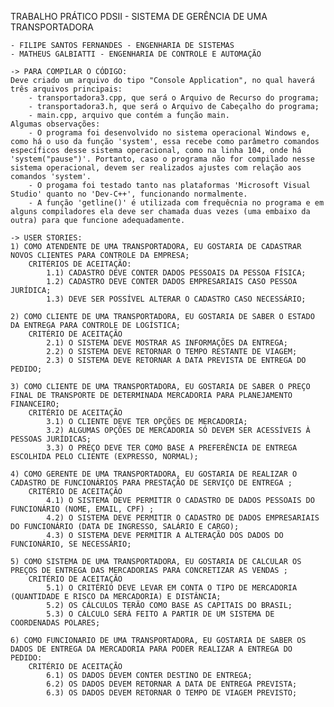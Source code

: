 TRABALHO PRÁTICO PDSII - SISTEMA DE GERÊNCIA DE UMA TRANSPORTADORA

	- FILIPE SANTOS FERNANDES - ENGENHARIA DE SISTEMAS
	- MATHEUS GALBIATTI - ENGENHARIA DE CONTROLE E AUTOMAÇÃO
	
	-> PARA COMPILAR O CÓDIGO:
	Deve criado um arquivo do tipo "Console Application", no qual haverá três arquivos principais:
		- transportadora3.cpp, que será o Arquivo de Recurso do programa;
		- transportadora3.h, que será o Arquivo de Cabeçalho do programa;
		- main.cpp, arquivo que contém a função main.
	Algumas observações:
		- O programa foi desenvolvido no sistema operacional Windows e, como há o uso da função 'system', essa recebe como parâmetro comandos específicos desse sistema operacional, como na linha 104, onde há 'system("pause")'. Portanto, caso o programa não for compilado nesse sistema operacional, devem ser realizados ajustes com relação aos comandos 'system'.
		- O progama foi testado tanto nas plataformas 'Microsoft Visual Studio' quanto no 'Dev-C++', funcionando normalmente.
		- A função 'getline()' é utilizada com frequêcnia no programa e em alguns compiladores ela deve ser chamada duas vezes (uma embaixo da outra) para que funcione adequadamente.

	-> USER STORIES:
	1) COMO ATENDENTE DE UMA TRANSPORTADORA, EU GOSTARIA DE CADASTRAR NOVOS CLIENTES PARA CONTROLE DA EMPRESA;
		CRITÉRIOS DE ACEITAÇÃO:
			1.1) CADASTRO DEVE CONTER DADOS PESSOAIS DA PESSOA FÍSICA;
			1.2) CADASTRO DEVE CONTER DADOS EMPRESARIAIS CASO PESSOA JURÍDICA;
			1.3) DEVE SER POSSÍVEL ALTERAR O CADASTRO CASO NECESSÁRIO;
		
	2) COMO CLIENTE DE UMA TRANSPORTADORA, EU GOSTARIA DE SABER O ESTADO DA ENTREGA PARA CONTROLE DE LOGÍSTICA;
		CRITÉRIO DE ACEITAÇÃO
			2.1) O SISTEMA DEVE MOSTRAR AS INFORMAÇÕES DA ENTREGA;
			2.2) O SISTEMA DEVE RETORNAR O TEMPO RESTANTE DE VIAGEM;
			2.3) O SISTEMA DEVE RETORNAR A DATA PREVISTA DE ENTREGA DO PEDIDO;
		
	3) COMO CLIENTE DE UMA TRANSPORTADORA, EU GOSTARIA DE SABER O PREÇO FINAL DE TRANSPORTE DE DETERMINADA MERCADORIA PARA PLANEJAMENTO FINANCEIRO;
		CRITÉRIO DE ACEITAÇÃO
			3.1) O CLIENTE DEVE TER OPÇÕES DE MERCADORIA;
			3.2) ALGUMAS OPÇÕES DE MERCADORIA SÓ DEVEM SER ACESSÍVEIS À PESSOAS JURÍDICAS;
			3.3) O PREÇO DEVE TER COMO BASE A PREFERÊNCIA DE ENTREGA ESCOLHIDA PELO CLIENTE (EXPRESSO, NORMAL);
			
	4) COMO GERENTE DE UMA TRANSPORTADORA, EU GOSTARIA DE REALIZAR O CADASTRO DE FUNCIONÁRIOS PARA PRESTAÇÃO DE SERVIÇO DE ENTREGA ;
		CRITÉRIO DE ACEITAÇÃO
			4.1) O SISTEMA DEVE PERMITIR O CADASTRO DE DADOS PESSOAIS DO FUNCIONÁRIO (NOME, EMAIL, CPF) ;
			4.2) O SISTEMA DEVE PERMITIR O CADASTRO DE DADOS EMPRESARIAIS DO FUNCIONÁRIO (DATA DE INGRESSO, SALÁRIO E CARGO);
			4.3) O SISTEMA DEVE PERMITIR A ALTERAÇÃO DOS DADOS DO FUNCIONÁRIO, SE NECESSÁRIO;
			
	5) COMO SISTEMA DE UMA TRANSPORTADORA, EU GOSTARIA DE CALCULAR OS PREÇOS DE ENTREGA DAS MERCADORIAS PARA CONCRETIZAR AS VENDAS ;
		CRITÉRIO DE ACEITAÇÃO
			5.1) O CRITÉRIO DEVE LEVAR EM CONTA O TIPO DE MERCADORIA (QUANTIDADE E RISCO DA MERCADORIA) E DISTÂNCIA;
			5.2) OS CÁLCULOS TERÃO COMO BASE AS CAPITAIS DO BRASIL;
			5.3) O CÁLCULO SERÁ FEITO A PARTIR DE UM SISTEMA DE COORDENADAS POLARES;
			
	6) COMO FUNCIONARIO DE UMA TRANSPORTADORA, EU GOSTARIA DE SABER OS DADOS DE ENTREGA DA MERCADORIA PARA PODER REALIZAR A ENTREGA DO PEDIDO:
		CRITÉRIO DE ACEITAÇÃO
			6.1) OS DADOS DEVEM CONTER DESTINO DE ENTREGA;
			6.2) OS DADOS DEVEM RETORNAR A DATA DE ENTREGA PREVISTA;
			6.3) OS DADOS DEVEM RETORNAR O TEMPO DE VIAGEM PREVISTO;
			

